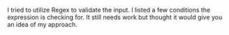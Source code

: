 I tried to utilize Regex to validate the input. I listed a few conditions the expression is checking for. It still needs work but thought it would give you an idea of my approach.